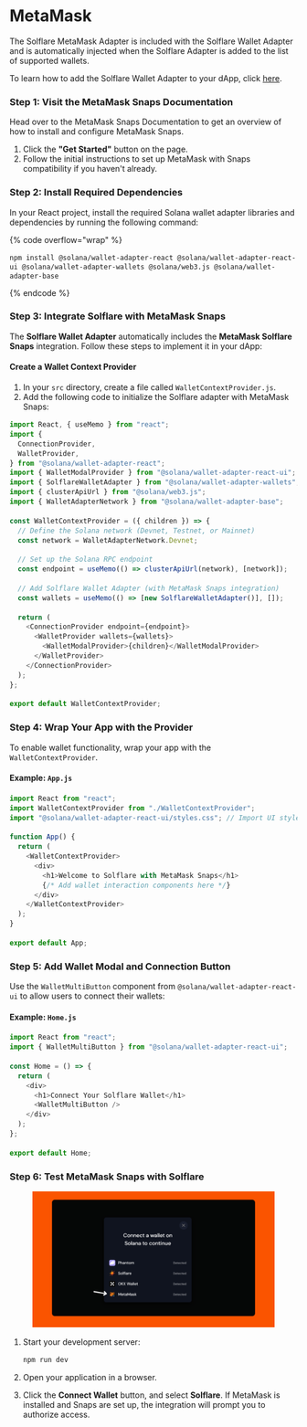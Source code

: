 # MetaMask

The Solflare MetaMask Adapter is included with the Solflare Wallet Adapter and is automatically injected when the Solflare Adapter is added to the list of supported wallets.

To learn how to add the Solflare Wallet Adapter to your dApp, click [here](https://docs.solflare.com/solflare/technical/integrate-solflare/using-the-solana-wallet-adapter).

### Step 1: Visit the MetaMask Snaps Documentation

Head over to the MetaMask Snaps Documentation to get an overview of how to install and configure MetaMask Snaps.

1. Click the **"Get Started"** button on the page.
2. Follow the initial instructions to set up MetaMask with Snaps compatibility if you haven't already.

### Step 2: Install Required Dependencies

In your React project, install the required Solana wallet adapter libraries and dependencies by running the following command:

{% code overflow="wrap" %}
```
npm install @solana/wallet-adapter-react @solana/wallet-adapter-react-ui @solana/wallet-adapter-wallets @solana/web3.js @solana/wallet-adapter-base
```
{% endcode %}



### Step 3: Integrate Solflare with MetaMask Snaps

The **Solflare Wallet Adapter** automatically includes the **MetaMask Solflare Snaps** integration. Follow these steps to implement it in your dApp:

#### Create a Wallet Context Provider

1. In your `src` directory, create a file called `WalletContextProvider.js`.
2. Add the following code to initialize the Solflare adapter with MetaMask Snaps:

```javascript
import React, { useMemo } from "react";
import {
  ConnectionProvider,
  WalletProvider,
} from "@solana/wallet-adapter-react";
import { WalletModalProvider } from "@solana/wallet-adapter-react-ui";
import { SolflareWalletAdapter } from "@solana/wallet-adapter-wallets";
import { clusterApiUrl } from "@solana/web3.js";
import { WalletAdapterNetwork } from "@solana/wallet-adapter-base";

const WalletContextProvider = ({ children }) => {
  // Define the Solana network (Devnet, Testnet, or Mainnet)
  const network = WalletAdapterNetwork.Devnet;

  // Set up the Solana RPC endpoint
  const endpoint = useMemo(() => clusterApiUrl(network), [network]);

  // Add Solflare Wallet Adapter (with MetaMask Snaps integration)
  const wallets = useMemo(() => [new SolflareWalletAdapter()], []);

  return (
    <ConnectionProvider endpoint={endpoint}>
      <WalletProvider wallets={wallets}>
        <WalletModalProvider>{children}</WalletModalProvider>
      </WalletProvider>
    </ConnectionProvider>
  );
};

export default WalletContextProvider;

```

### Step 4: Wrap Your App with the Provider

To enable wallet functionality, wrap your app with the `WalletContextProvider`.

#### Example: `App.js`

```javascript
import React from "react";
import WalletContextProvider from "./WalletContextProvider";
import "@solana/wallet-adapter-react-ui/styles.css"; // Import UI styles

function App() {
  return (
    <WalletContextProvider>
      <div>
        <h1>Welcome to Solflare with MetaMask Snaps</h1>
        {/* Add wallet interaction components here */}
      </div>
    </WalletContextProvider>
  );
}

export default App;

```



### Step 5: Add Wallet Modal and Connection Button

Use the `WalletMultiButton` component from `@solana/wallet-adapter-react-ui` to allow users to connect their wallets:

#### Example: `Home.js`

```javascript
import React from "react";
import { WalletMultiButton } from "@solana/wallet-adapter-react-ui";

const Home = () => {
  return (
    <div>
      <h1>Connect Your Solflare Wallet</h1>
      <WalletMultiButton />
    </div>
  );
};

export default Home;

```

### Step 6: Test MetaMask Snaps with Solflare

<figure><img src="../../.gitbook/assets/mm solfare code (1).png" alt=""><figcaption></figcaption></figure>

1.  Start your development server:

    ```javascript
    npm run dev
    ```
2. Open your application in a browser.
3. Click the **Connect Wallet** button, and select **Solflare**. If MetaMask is installed and Snaps are set up, the integration will prompt you to authorize access.

